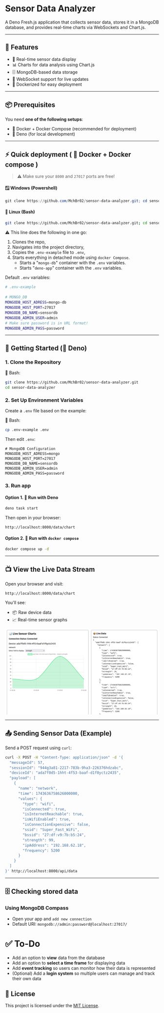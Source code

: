 # Sensor Data Analyzer

A Deno Fresh.js application that collects sensor data, stores it in a MongoDB database, and provides real-time charts via WebSockets and Chart.js.

---

## 🚀 Features

- 📡 Real-time sensor data display
- 📊 Charts for data analysis using Chart.js
- 🗄️ MongoDB-based data storage
- 🔌 WebSocket support for live updates
- 🐳 Dockerized for easy deployment

---

## 📦 Prerequisites

You need **one of the following setups**:

- 🐳 Docker + Docker Compose (recommended for deployment)
- 🧪 Deno (for local development)

---

## ⚡ Quick deployment ( 🐳 Docker + Docker compose )
> ⚠️ Make sure your `8000` and `27017` ports are free!
#### 🪟 Windows (Powershell)
```powershell
git clone https://github.com/MchBr02/sensor-data-analyzer.git; cd sensor-data-analyzer; Copy-Item .env-example .env; docker compose up -d
```
#### 🐧 Linux (Bash)
```bash
git clone https://github.com/MchBr02/sensor-data-analyzer.git; cd sensor-data-analyzer/; cp .env-example .env; docker compose up -d
```
⚠️ This line does the following in one go:
1. Clones the repo,
2. Navigates into the project directory,
3. Copies the `.env-example` file to `.env`,
4. Starts everything in detached mode using `docker Compose`.
   - Starts a "`mongo-db`" container with the `.env` variables.
   - Starts "`deno-app`" container with the `.env` variables.

Default `.env` variables:
```bash
# .env-example

# MONGO_DB
MONGODB_HOST_ADRESS=mongo-db
MONGODB_HOST_PORT=27017
MONGODB_DB_NAME=sensordb
MONGODB_ADMIN_USER=admin
# Make sure password is in URL format!
MONGODB_ADMIN_PASS=password
```

---

## 🔧 Getting Started (🧪 Deno)

### 1. Clone the Repository

🐧 Bash:
```bash
git clone https://github.com/MchBr02/sensor-data-analyzer.git
cd sensor-data-analyzer
```

### 2. Set Up Environment Variables

Create a `.env` file based on the example:

🐧 Bash:
```bash
cp .env-example .env
```

Then edit `.env`:

```env
# MongoDB Configuration
MONGODB_HOST_ADRESS=mongo
MONGODB_HOST_PORT=27017
MONGODB_DB_NAME=sensordb
MONGODB_ADMIN_USER=admin
MONGODB_ADMIN_PASS=password
```

### 3. Run app
#### Option 1. 🧪 Run with Deno

```bash
deno task start
```

Then open in your browser:

```
http://localhost:8000/data/chart
```

#### Option 2. 🐳 Run with `docker compose`


```bash
docker compose up -d
```

---

## 📺 View the Live Data Stream

Open your browser and visit:

```
http://localhost:8000/data/chart
```

You'll see:
- 📦 Raw device data
- 📈 Real-time sensor graphs

![Screenshot presenting Sensor Charts and Data](static/image.png)

---

## 📤 Sending Sensor Data (Example)

Send a POST request using `curl`:
```bash
curl -X POST -H "Content-Type: application/json" -d '{
  "messageId": 57,
  "sessionId": "944g3a81-2217-783b-9ha3-226376hdzabc",
  "deviceId": "ada7f0d5-1hht-4f53-baaf-d1f0yctz2435",
  "payload": [
    {
      "name": "network",
      "time": 1743636758626000000,
      "values": {
        "type": "wifi",
        "isConnected": true,
        "isInternetReachable": true,
        "isWifiEnabled": true,
        "isConnectionExpensive": false,
        "ssid": "Super_Fast_WiFi",
        "bssid": "27:df:v9:7b:b5:24",
        "strength": 99,
        "ipAddress": "192.168.62.18",
        "frequency": 5200
      }
    }
  ]
}' http://localhost:8000/api/data
```


---

## 🗄️ Checking stored data
### Using MongoDB Compass
- Open your app and `add new connection`
- Default URI: `mongodb://admin:password@localhost:27017/`

# ✅ To-Do

- Add an option to **view** data from the database  
- Add an option to **select a time frame** for displaying data  
- Add **event tracking** so users can monitor how their data is represented  
- (Optional) Add a **login system** so multiple users can manage and track their own data  

## 📄 License

This project is licensed under the [MIT License](LICENSE.md).

